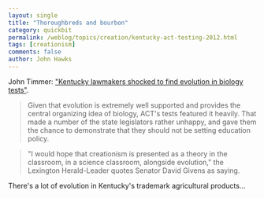 ```yaml
---
layout: single 
title: "Thoroughbreds and bourbon" 
category: quickbit
permalink: /weblog/topics/creation/kentucky-act-testing-2012.html
tags: [creationism] 
comments: false 
author: John Hawks 
---
```


John Timmer: <a href="http://arstechnica.com/science/2012/08/kentucky-lawmakers-shocked-to-find-evolutoin-in-biology-tests/">"Kentucky lawmakers shocked to find evolution in biology tests"</a>. 

<blockquote>Given that evolution is extremely well supported and provides the central organizing idea of biology, ACT's tests featured it heavily. That made a number of the state legislators rather unhappy, and gave them the chance to demonstrate that they should not be setting education policy.</blockquote>

<blockquote>"I would hope that creationism is presented as a theory in the classroom, in a science classroom, alongside evolution," the Lexington Herald-Leader quotes Senator David Givens as saying.</blockquote>

There's a lot of evolution in Kentucky's trademark agricultural products...






